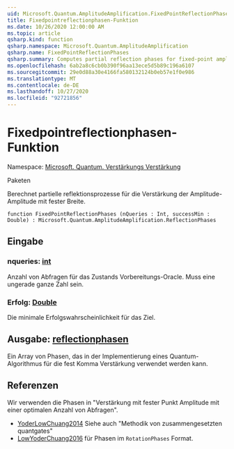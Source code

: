 ```yaml
---
uid: Microsoft.Quantum.AmplitudeAmplification.FixedPointReflectionPhases
title: Fixedpointreflectionphasen-Funktion
ms.date: 10/26/2020 12:00:00 AM
ms.topic: article
qsharp.kind: function
qsharp.namespace: Microsoft.Quantum.AmplitudeAmplification
qsharp.name: FixedPointReflectionPhases
qsharp.summary: Computes partial reflection phases for fixed-point amplitude amplification.
ms.openlocfilehash: 6ab2a8c6cb0b390f96aa13ece5d5b89c196a6107
ms.sourcegitcommit: 29e0d88a30e4166fa580132124b0eb57e1f0e986
ms.translationtype: MT
ms.contentlocale: de-DE
ms.lasthandoff: 10/27/2020
ms.locfileid: "92721856"
---
```

# <a name="fixedpointreflectionphases-function"></a>Fixedpointreflectionphasen-Funktion

Namespace: [Microsoft. Quantum. Verstärkungs Verstärkung](xref:Microsoft.Quantum.AmplitudeAmplification)

Paketen [](https://nuget.org/packages/)


Berechnet partielle reflektionsprozesse für die Verstärkung der Amplitude-Amplitude mit fester Breite.

```qsharp
function FixedPointReflectionPhases (nQueries : Int, successMin : Double) : Microsoft.Quantum.AmplitudeAmplification.ReflectionPhases
```


## <a name="input"></a>Eingabe

### <a name="nqueries--int"></a>nqueries: [int](xref:microsoft.quantum.lang-ref.int)

Anzahl von Abfragen für das Zustands Vorbereitungs-Oracle. Muss eine ungerade ganze Zahl sein.


### <a name="successmin--double"></a>Erfolg: [Double](xref:microsoft.quantum.lang-ref.double)

Die minimale Erfolgswahrscheinlichkeit für das Ziel.



## <a name="output--reflectionphases"></a>Ausgabe: [reflectionphasen](xref:Microsoft.Quantum.AmplitudeAmplification.ReflectionPhases)

Ein Array von Phasen, das in der Implementierung eines Quantum-Algorithmus für die fest Komma Verstärkung verwendet werden kann.

## <a name="references"></a>Referenzen

Wir verwenden die Phasen in "Verstärkung mit fester Punkt Amplitude mit einer optimalen Anzahl von Abfragen".

- [YoderLowChuang2014](https://arxiv.org/abs/1409.3305) Siehe auch "Methodik von zusammengesetzten quantgates"
- [LowYoderChuang2016](https://arxiv.org/abs/1603.03996) für Phasen im `RotationPhases` Format.